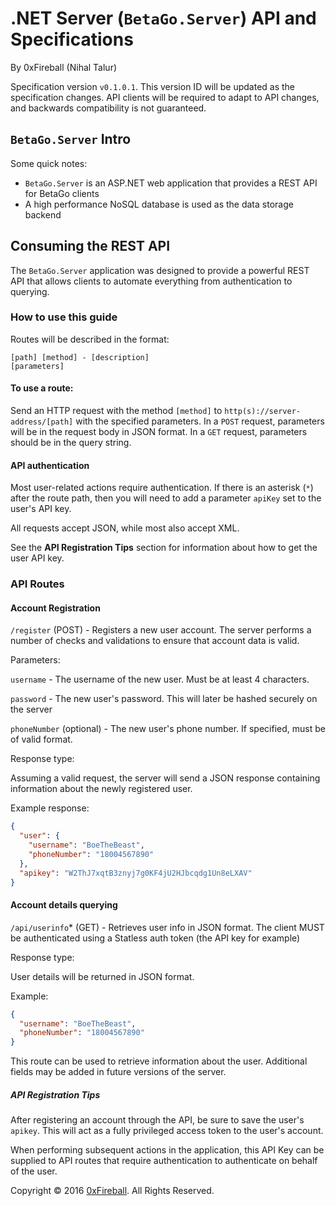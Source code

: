 
# .NET Server (`BetaGo.Server`) API and Specifications

By 0xFireball (Nihal Talur)

Specification version `v0.1.0.1`.
This version ID will be updated as the specification changes.
API clients will be required to adapt to API changes, and backwards
compatibility is not guaranteed.

## `BetaGo.Server` Intro

Some quick notes:

- `BetaGo.Server` is an ASP.NET web application that provides
a REST API for BetaGo clients
- A high performance NoSQL database is used as the data storage backend

## Consuming the REST API

The `BetaGo.Server` application was designed to provide a powerful REST API
that allows clients to automate everything from authentication to querying.

### How to use this guide

Routes will be described in the format:

```text
[path] [method] - [description]
[parameters]
```

#### To use a route:

Send an HTTP request with the method `[method]` to `http(s)://server-address/[path]`
with the specified parameters. In a `POST` request, parameters will be in the request
body in JSON format. In a `GET` request, parameters should be in the query string.

#### API authentication

Most user-related actions require authentication. If there is an asterisk (`*`) after
the route path, then you will need to add a parameter `apiKey` set to the user's API key.

All requests accept JSON, while most also accept XML.

See the **API Registration Tips** section for information about how to get the user API key.

### API Routes

#### Account Registration

`/register` (POST) - Registers a new user account. The server
performs a number of checks and validations to ensure that account data is valid.

Parameters:

`username` - The username of the new user. Must be at least 4 characters.

`password` - The new user's password. This will later be hashed securely on the server

`phoneNumber` (optional) - The new user's phone number. If specified, must be of valid format.

Response type:

Assuming a valid request, the server will send a JSON response containing
information about the newly registered user.

Example response:

```json
{
  "user": {
    "username": "BoeTheBeast",
    "phoneNumber": "18004567890"
  },
  "apikey": "W2ThJ7xqtB3znyj7g0KF4jU2HJbcqdg1Un8eLXAV"
}
```

#### Account details querying

`/api/userinfo`* (GET) - Retrieves user info in JSON format. The client
MUST be authenticated using a Statless auth token (the API key for example)

Response type:

User details will be returned in JSON format.

Example:

```json
{
  "username": "BoeTheBeast",
  "phoneNumber": "18004567890"
}
```

This route can be used to retrieve information about the user. Additional fields may be
added in future versions of the server.

##### API Registration Tips

After registering an account through the API, be sure to save the user's `apikey`.
This will act as a fully privileged access token to the user's account. 

When performing subsequent actions in the application, this API Key can be
supplied to API routes that require authentication to authenticate on behalf
of the user.

Copyright &copy; 2016 [0xFireball](https://github.com/0xFireball). All Rights Reserved.